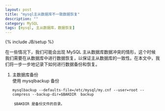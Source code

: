 ```yaml
---
layout: post
title: "mysql主从数据库不一致数据恢复"
description: ""
category: MySQL
tags: [mysql, 主从数据库，数据恢复]
---
```

{% include JB/setup %}

在一些情况下，我们可能会出现 MySQL 主从数据库数据冲突的情形，这个时候我们需要在从数据库中进行数据恢复，以保证主从数据库的一致性。在本文中，我们将一步一步地记录下如何进行数据备份和恢复。


1. 主数据库备份	
	使用 mysqlbackup 备份
	
	~~~
	mysqlbackup --defaults-file=/etc/mysql/my.cnf --user=root --compress --backup-dir=$BAKDIR  backup
~~~
	$BAKDIR 是备份文件的目录。